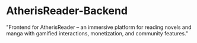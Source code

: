 # AtherisReader-Backend
 "Frontend for AtherisReader – an immersive platform for reading novels and manga with gamified interactions, monetization, and community features."
